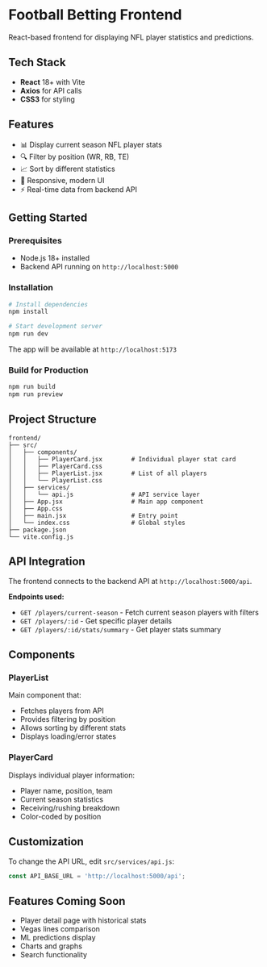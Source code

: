 # Football Betting Frontend

React-based frontend for displaying NFL player statistics and predictions.

## Tech Stack

- **React** 18+ with Vite
- **Axios** for API calls
- **CSS3** for styling

## Features

- 📊 Display current season NFL player stats
- 🔍 Filter by position (WR, RB, TE)
- 📈 Sort by different statistics
- 🎨 Responsive, modern UI
- ⚡ Real-time data from backend API

## Getting Started

### Prerequisites

- Node.js 18+ installed
- Backend API running on `http://localhost:5000`

### Installation

```bash
# Install dependencies
npm install

# Start development server
npm run dev
```

The app will be available at `http://localhost:5173`

### Build for Production

```bash
npm run build
npm run preview
```

## Project Structure

```
frontend/
├── src/
│   ├── components/
│   │   ├── PlayerCard.jsx        # Individual player stat card
│   │   ├── PlayerCard.css
│   │   ├── PlayerList.jsx        # List of all players
│   │   └── PlayerList.css
│   ├── services/
│   │   └── api.js                # API service layer
│   ├── App.jsx                   # Main app component
│   ├── App.css
│   ├── main.jsx                  # Entry point
│   └── index.css                 # Global styles
├── package.json
└── vite.config.js
```

## API Integration

The frontend connects to the backend API at `http://localhost:5000/api`.

**Endpoints used:**
- `GET /players/current-season` - Fetch current season players with filters
- `GET /players/:id` - Get specific player details
- `GET /players/:id/stats/summary` - Get player stats summary

## Components

### PlayerList
Main component that:
- Fetches players from API
- Provides filtering by position
- Allows sorting by different stats
- Displays loading/error states

### PlayerCard
Displays individual player information:
- Player name, position, team
- Current season statistics
- Receiving/rushing breakdown
- Color-coded by position

## Customization

To change the API URL, edit `src/services/api.js`:

```javascript
const API_BASE_URL = 'http://localhost:5000/api';
```

## Features Coming Soon

- Player detail page with historical stats
- Vegas lines comparison
- ML predictions display
- Charts and graphs
- Search functionality
